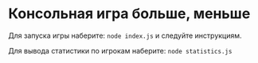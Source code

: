 # Консольная игра больше, меньше
Для запуска игры наберите:
`node index.js` и следуйте инструкциям.

Для вывода статистики по игрокам наберите: 
`node statistics.js`